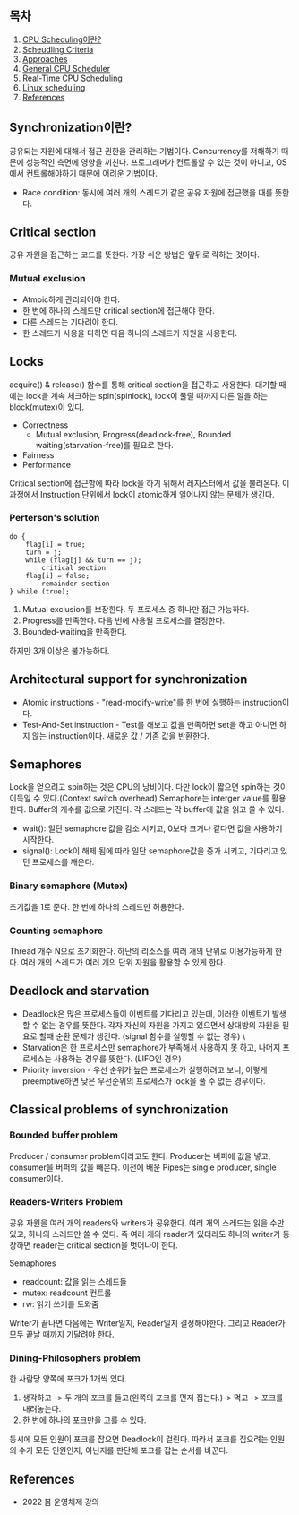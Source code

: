 ## 목차

1. [CPU Scheduling이란?](#cpu-scheduling이란)
2. [Scheudling Criteria](#scheudling-criteria)
3. [Approaches](#approaches)
4. [General CPU Scheduler](#general-cpu-scheduler)
5. [Real-Time CPU Scheduling](#real-time-cpu-scheduling)
6. [Linux scheduling](#linux-scheduling)
7. [References](#references)

## Synchronization이란?
공유되는 자원에 대해서 접근 권한을 관리하는 기법이다. Concurrency를 저해하기 때문에 성능적인 측면에 영향을 끼친다. 프로그래머가 컨트롤할 수 있는 것이 아니고, OS에서 컨트롤해야하기 때문에 어려운 기법이다.

+ Race condition: 동시에 여러 개의 스레드가 같은 공유 자원에 접근했을 때를 뜻한다.

## Critical section
공유 자원을 접근하는 코드를 뜻한다. 가장 쉬운 방법은 앞뒤로 락하는 것이다.

### Mutual exclusion
+ Atmoic하게 관리되어야 한다.
+ 한 번에 하나의 스레드만 critical section에 접근해야 한다.
+ 다른 스레드는 기다려야 한다.
+ 한 스레드가 사용을 다하면 다음 하나의 스레드가 자원을 사용한다.

## Locks
acquire() & release() 함수를 통해 critical section을 접근하고 사용한다. 대기할 때에는 lock을 계속 체크하는 spin(spinlock), lock이 풀릴 때까지 다른 일을 하는 block(mutex)이 있다. 

+ Correctness
    + Mutual exclusion, Progress(deadlock-free), Bounded waiting(starvation-free)를 필요로 한다.
+ Fairness
+ Performance

Critical section에 접근함에 따라 lock을 하기 위해서 레지스터에서 값을 불러온다. 이 과정에서 Instruction 단위에서 lock이 atomic하게 일어나지 않는 문제가 생긴다. 

### Perterson's solution

    do {
        flag[i] = true;
        turn = j;
        while (flag[j] && turn == j);
            critical section
        flag[i] = false;
            remainder section
    } while (true);

1. Mutual exclusion를 보장한다. 두 프로세스 중 하나만 접근 가능하다.
2. Progress를 만족한다. 다음 번에 사용될 프로세스를 결정한다.
3. Bounded-waiting을 만족한다.

하지만 3개 이상은 불가능하다.

## Architectural support for synchronization
+ Atomic instructions - "read-modify-write"를 한 번에 실행하는 instruction이다.
+ Test-And-Set instruction - Test를 해보고 값을 만족하면 set을 하고 아니면 하지 않는 instruction이다. 새로운 값 / 기존 값을 반환한다.

## Semaphores
Lock을 얻으려고 spin하는 것은 CPU의 낭비이다. 다만 lock이 짧으면 spin하는 것이 이득일 수 있다.(Context switch overhead) Semaphore는 interger value를 활용한다. Buffer의 개수를 값으로 가진다. 각 스레드는 각 buffer에 값을 읽고 쓸 수 있다. 
+ wait(): 일단 semaphore 값을 감소 시키고, 0보다 크거나 같다면 값을 사용하기 시작한다.
+ signal(): Lock이 해제 됨에 따라 일단 semaphore값을 증가 시키고, 기다리고 있던 프로세스를 깨운다.



### Binary semaphore (Mutex)
초기값을 1로 준다. 한 번에 하나의 스레드만 허용한다.

### Counting semaphore
Thread 개수 N으로 초기화한다. 하난의 리소스를 여러 개의 단위로 이용가능하게 한다. 여러 개의 스레드가 여러 개의 단위 자원을 활용할 수 있게 한다.

## Deadlock and starvation
+ Deadlock은 많은 프로세스들이 이벤트를 기다리고 있는데, 이러한 이벤트가 발생할 수 없는 경우를 뜻한다. 각자 자신의 자원을 가지고 있으면서 상대방의 자원을 필요로 할때 순환 문제가 생긴다. (signal 함수를 실행할 수 없는 경우) \
+ Starvation은 한 프로세스만 semaphore가 부족해서 사용하지 못 하고, 나머지 프로세스는 사용하는 경우를 뜻한다. (LIFO인 경우)
+ Priority inversion - 우선 순위가 높은 프로세스가 실행하려고 보니, 이렇게 preemptive하면 낮은 우선순위의 프로세스가 lock을 풀 수 없는 경우이다.

## Classical problems of synchronization
### Bounded buffer problem
Producer / consumer problem이라고도 한다. Producer는 버퍼에 값을 넣고, consumer을 버퍼의 값을 빼온다. 이전에 배운 Pipes는 single producer, single consumer이다.

### Readers-Writers Problem
공유 자원을 여러 개의 readers와 writers가 공유한다. 여러 개의 스레드는 읽을 수만 있고, 하나의 스레드만 쓸 수 있다. 즉 여러 개의 reader가 있더라도 하나의 writer가 등장하면 reader는 critical section을 벗어나야 한다.

Semaphores
+ readcount: 값을 읽는 스레드들 
+ mutex: readcount 컨트롤
+ rw: 읽기 쓰기를 도와줌

Writer가 끝나면 다음에는 Writer일지, Reader일지 결정해야한다. 그리고 Reader가 모두 끝날 때까지 기달려야 한다.

### Dining-Philosophers problem
한 사람당 양쪽에 포크가 1개씩 있다.

1. 생각하고 -> 두 개의 포크를 들고(왼쪽의 포크를 먼저 집는다.)-> 먹고 -> 포크를 내려놓는다.
2. 한 번에 하나의 포크만을 고를 수 있다.

동시에 모든 인원이 포크를 잡으면 Deadlock이 걸린다. 따라서 포크를 집으려는 인원의 수가 모든 인원인지, 아닌지를 판단해 포크를 잡는 순서를 바꾼다. 

## References
* 2022 봄 운영체제 강의